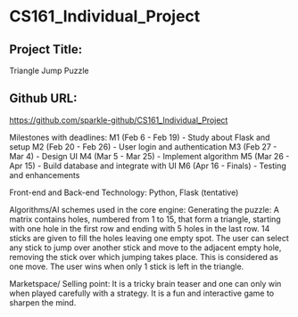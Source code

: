 # CS161_Individual_Project
 
## Project Title:
Triangle Jump Puzzle

## Github URL:
https://github.com/sparkle-github/CS161_Individual_Project

 Milestones with deadlines:
M1 (Feb 6 - Feb 19) - Study about Flask and setup
M2 (Feb 20 - Feb 26) - User login and authentication
M3 (Feb 27 - Mar 4) - Design UI
M4 (Mar 5 - Mar 25) - Implement algorithm
M5 (Mar 26 - Apr 15) - Build database and integrate with UI
M6 (Apr 16 - Finals) - Testing and enhancements 

Front-end and Back-end Technology: 
Python, Flask (tentative)

Algorithms/AI schemes used in the core engine:
Generating the puzzle: A matrix contains holes, numbered from 1 to 15, that form a triangle, starting with one hole in the first row and ending with 5 holes in the last row. 14 sticks are given to fill the holes leaving one empty spot.
The user can select any stick to jump over another stick and move to the adjacent empty hole, removing the stick over which jumping takes place. This is considered as one move. The user wins when only 1 stick is left in the triangle. 

Marketspace/ Selling point:
It is a tricky brain teaser and one can only win when played carefully with a strategy. 
It is a fun and interactive game to sharpen the mind. 
